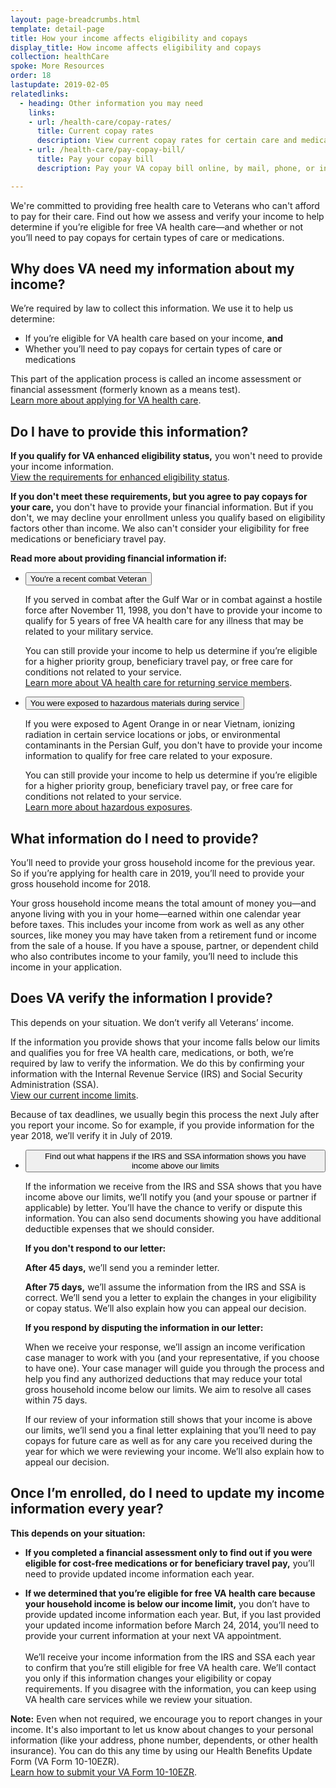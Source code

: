 ```yaml
---
layout: page-breadcrumbs.html
template: detail-page
title: How your income affects eligibility and copays
display_title: How income affects eligibility and copays
collection: healthCare
spoke: More Resources
order: 18
lastupdate: 2019-02-05
relatedlinks:
  - heading: Other information you may need
    links:
    - url: /health-care/copay-rates/
      title: Current copay rates
      description: View current copay rates for certain care and medications.
    - url: /health-care/pay-copay-bill/
      title: Pay your copay bill
      description: Pay your VA copay bill online, by mail, phone, or in person.

---
```

<div itemscope itemtype="http://schema.org/FAQPage">
<div class="va-introtext">

We're committed to providing free health care to Veterans who can't afford to pay for their care. Find out how we assess and verify your income to help determine if you’re eligible for free VA health care—and whether or not you’ll need to pay copays for certain types of care or medications.

</div>

<div itemscope itemtype="http://schema.org/Question">
<h2 itemprop="name">Why does VA need my information about my income?</h2>
<div itemprop="acceptedAnswer" itemscope itemtype="http://schema.org/Answer">
<div itemprop="text">

We’re required by law to collect this information. We use it to help us determine:
- If you’re eligible for VA health care based on your income, **and**
- Whether you’ll need to pay copays for certain types of care or medications

This part of the application process is called an income assessment or financial assessment (formerly known as a means test). <br>
[Learn more about applying for VA health care](/health-care/apply/).

</div>
</div>
</div>

<div itemscope itemtype="http://schema.org/Question">
<h2 itemprop="name">Do I have to provide this information?</h2>
<div itemprop="acceptedAnswer" itemscope itemtype="http://schema.org/Answer">
<div itemprop="text">

<b>If you qualify for VA enhanced eligibility status,</b> you won't need to provide your income information. <br>
[View the requirements for enhanced eligibility status](/health-care/eligibility/#enhanced).

<b>If you don't meet these requirements, but you agree to pay copays for your care,</b> you don't have to provide your financial information. But if you don't, we may decline your enrollment unless you qualify based on eligibility factors other than income. We also can't consider your eligibility for free medications or beneficiary travel pay.

<b>Read more about providing financial information if:</b>

<div class="usa-accordion">
<ul class="usa-unstyled-list">
<li>
<button class="usa-button-unstyled usa-accordion-button" aria-controls="questions-combat">You're a recent combat Veteran</button>
<div id="questions-combat" class="usa-accordion-content">

If you served in combat after the Gulf War or in combat against a hostile force after November 11, 1998, you don't have to provide your income to qualify for 5 years of free VA health care for any illness that may be related to your military service.

You can still provide your income to help us determine if you’re eligible for a higher priority group, beneficiary travel pay, or free care for conditions not related to your service.<br>
<a href="https://www.va.gov/HEALTHBENEFITS/apply/returning_servicemembers.asp">Learn more about VA health care for returning service members</a>.

</div>
</li>
<li>
<button class="usa-button-unstyled usa-accordion-button" aria-controls="questions-hazards">You were exposed to hazardous materials during service</button>
<div id="questions-hazards" class="usa-accordion-content">

If you were exposed to Agent Orange in or near Vietnam, ionizing radiation in certain service locations or jobs, or environmental contaminants in the Persian Gulf, you don't have to provide your income information to qualify for free care related to your exposure. 

You can still provide your income to help us determine if you’re eligible for a higher priority group, beneficiary travel pay, or free care for conditions not related to your service. <br>
[Learn more about hazardous exposures](/disability/eligibility/hazardous-materials-exposure/).

</div>
</li>
</ul>
</div>

</div>
</div>
</div>

<div itemscope itemtype="http://schema.org/Question">
<h2 itemprop="name">What information do I need to provide?</h2>
<div itemprop="acceptedAnswer" itemscope itemtype="http://schema.org/Answer">
<div itemprop="text">

You’ll need to provide your gross household income for the previous year. So if you’re applying for health care in 2019, you’ll need to provide your gross household income for 2018.

Your gross household income means the total amount of money you—and anyone living with you in your home—earned within one calendar year before taxes. This includes your income from work as well as any other sources, like money you may have taken from a retirement fund or income from the sale of a house. If you have a spouse, partner, or dependent child who also contributes income to your family, you’ll need to include this income in your application.

</div>
</div>
</div>

<div itemscope itemtype="http://schema.org/Question">
<h2 itemprop="name">Does VA verify the information I provide?</h2>
<div itemprop="acceptedAnswer" itemscope itemtype="http://schema.org/Answer">
<div itemprop="text">

This depends on your situation. We don’t verify all Veterans’ income. 

If the information you provide shows that your income falls below our limits and qualifies you for free VA health care, medications, or both, we’re required by law to verify the information. We do this by confirming your information with the Internal Revenue Service (IRS) and Social Security Administration (SSA). <br>
[View our current income limits]( http://nationalincomelimits.vaftl.us/).

Because of tax deadlines, we usually begin this process the next July after you report your income. So for example, if you provide information for the year 2018, we’ll verify it in July of 2019.

<div class="usa-accordion">
<ul class="usa-unstyled-list">
<li>
<button class="usa-button-unstyled usa-accordion-button" aria-controls="verification-process">Find out what happens if the IRS and SSA information shows you have income above our limits</button>
<div id="verification-process" class="usa-accordion-content">

If the information we receive from the IRS and SSA shows that you have income above our limits, we’ll notify you (and your spouse or partner if applicable) by letter. You’ll have the chance to verify or dispute this information. You can also send documents showing you have additional deductible expenses that we should consider. 

<b>If you don't respond to our letter:</b>

**After 45 days,** we’ll send you a reminder letter.

**After 75 days,** we’ll assume the information from the IRS and SSA is correct. We’ll send you a letter to explain the changes in your eligibility or copay status. We’ll also explain how you can appeal our decision.

<b>If you respond by disputing the information in our letter:</b>

When we receive your response, we’ll assign an income verification case manager to work with you (and your representative, if you choose to have one). Your case manager will guide you through the process and help you find any authorized deductions that may reduce your total gross household income below our limits. We aim to resolve all cases within 75 days.

If our review of your information still shows that your income is above our limits, we’ll send you a final letter explaining that you’ll need to pay copays for future care as well as for any care you received during the year for which we were reviewing your income. We’ll also explain how to appeal our decision.

</div>
</li>
</li>
</ul>
</div>

</div>
</div>
</div>

<div itemscope itemtype="http://schema.org/Question">
<h2 itemprop="name">Once I’m enrolled, do I need to update my income information every year?</h2>
<div itemprop="acceptedAnswer" itemscope itemtype="http://schema.org/Answer">
<div itemprop="text">

<b>This depends on your situation:</b>

- **If you completed a financial assessment only to find out if you were eligible for cost-free medications or for beneficiary travel pay,** you’ll need to provide updated income information each year.

- **If we determined that you’re eligible for free VA health care because your household income is below our income limit,** you don’t have to provide updated income information each year. But, if you last provided your updated income information before March 24, 2014, you’ll need to provide your current information at your next VA appointment. </br> </br>
We’ll receive your income information from the IRS and SSA each year to confirm that you’re still eligible for free VA health care. We’ll contact you only if this information changes your eligibility or copay requirements. If you disagree with the information, you can keep using VA health care services while we review your situation.

**Note:** Even when not required, we encourage you to report changes in your income. It's also important to let us know about changes to your personal information (like your address, phone number, dependents, or other health insurance). You can do this any time by using our Health Benefits Update Form (VA Form 10-10EZR). <br>
[Learn how to submit your VA Form 10-10EZR](/health-care/update-health-information/). 

</div>
</div>
</div>
</div>
